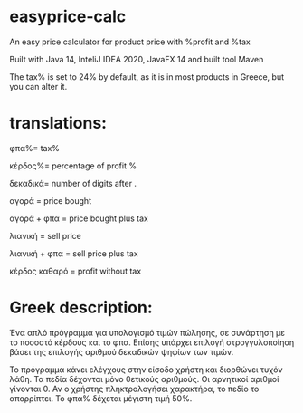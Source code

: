 # easyprice-calc
An easy price calculator for product price with %profit and %tax

Built with Java 14, InteliJ IDEA 2020, JavaFX 14 and built tool Maven

The tax% is set to 24% by default, as it is in most products in Greece, but you can alter it.

# translations:

φπα%= tax% 

κέρδος%= percentage of profit %

δεκαδικά= number of digits after .

αγορά = price bought

αγορά + φπα = price bought plus tax

λιανική = sell price

λιανική + φπα = sell price plus tax

κέρδος καθαρό  = profit without tax


# Greek description:

Ένα απλό πρόγραμμα για υπολογισμό τιμών πώλησης, σε συνάρτηση με το ποσοστό κέρδους και το φπα.
Επίσης υπάρχει επιλογή στρογγυλοποίηση βάσει της επιλογής αριθμού δεκαδικών ψηφίων των τιμών.

Το πρόγραμμα κάνει ελέγχους στην είσοδο χρήστη και διορθώνει τυχόν λάθη.
Τα πεδία δέχονται μόνο θετικούς αριθμούς. Οι αρνητικοί αριθμοί γίνονται 0. Αν ο χρήστης πληκτρολογήσει χαρακτήρα, το πεδίο το απορρίπτει. 
Το φπα% δέχεται μέγιστη τιμή 50%.

